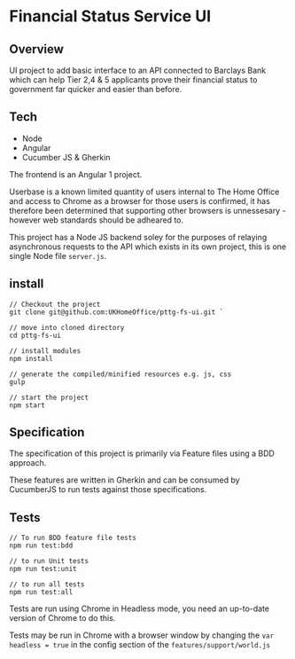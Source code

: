 # Financial Status Service UI #


## Overview ##

UI project to add basic interface to an API connected to Barclays Bank which can help Tier 2,4 & 5 applicants prove their financial status to government far quicker and easier than before.

## Tech ##

- Node
- Angular
- Cucumber JS & Gherkin

The frontend is an Angular 1 project.

Userbase is a known limited quantity of users internal to The Home Office and access to Chrome as a browser for those users is confirmed, it has therefore been determined that supporting other browsers is unnessesary - however web standards should be adheared to.

This project has a Node JS backend soley for the purposes of relaying asynchronous requests to the API which exists in its own project, this is one single Node file `server.js`.

## install ##

    // Checkout the project
    git clone git@github.com:UKHomeOffice/pttg-fs-ui.git `

    // move into cloned directory
    cd pttg-fs-ui

    // install modules
    npm install
    
    // generate the compiled/minified resources e.g. js, css
    gulp
    
    // start the project
    npm start

## Specification ##

The specification of this project is primarily via Feature files using a BDD approach.

These features are written in Gherkin and can be consumed by CucumberJS to run tests against those specifications.

## Tests ##

    // To run BDD feature file tests
    npm run test:bdd
    
    // to run Unit tests
    npm run test:unit
    
    // to run all tests
    npm run test:all
   
Tests are run using Chrome in Headless mode, you need an up-to-date version of Chrome to do this.

Tests may be run in Chrome with a browser window by changing the `var headless = true` in the config section of the `features/support/world.js`



